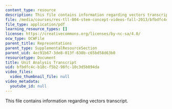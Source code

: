 ```yaml
---
content_type: resource
description: This file contains information regarding vectors transcript.
file: /media/courses/res-tll-004-stem-concept-videos-fall-2013/bfbdfc4cb18cf5b298fc10c3d5b894da_MITRES_TLL-004F13_Vectors.pdf
file_type: application/pdf
learning_resource_types: []
license: https://creativecommons.org/licenses/by-nc-sa/4.0/
ocw_type: OCWFile
parent_title: Representations
parent_type: SupplementalResourceSection
parent_uid: 4ec91b67-3de8-013f-630b-c65bd58d63b0
resourcetype: Document
title: Unit Analysis Transcript
uid: bfbdfc4c-b18c-f5b2-98fc-10c3d5b894da
video_files:
  video_thumbnail_file: null
video_metadata:
  youtube_id: null
---
```

This file contains information regarding vectors transcript.